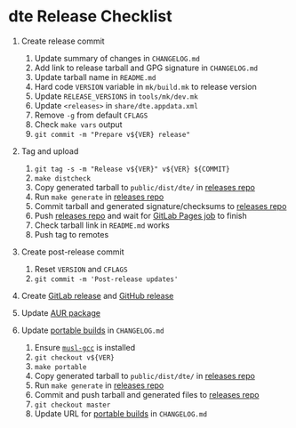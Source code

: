 dte Release Checklist
=====================

1. Create release commit
   1. Update summary of changes in `CHANGELOG.md`
   2. Add link to release tarball and GPG signature in `CHANGELOG.md`
   3. Update tarball name in `README.md`
   4. Hard code `VERSION` variable in `mk/build.mk` to release version
   5. Update `RELEASE_VERSIONS` in `tools/mk/dev.mk`
   6. Update `<releases>` in `share/dte.appdata.xml`
   7. Remove `-g` from default `CFLAGS`
   8. Check `make vars` output
   9. `git commit -m "Prepare v${VER} release"`

2. Tag and upload
   1. `git tag -s -m "Release v${VER}" v${VER} ${COMMIT}`
   2. `make distcheck`
   3. Copy generated tarball to `public/dist/dte/` in [releases repo]
   4. Run `make generate` in [releases repo]
   5. Commit tarball and generated signature/checksums to [releases repo]
   6. Push [releases repo] and wait for [GitLab Pages job] to finish
   7. Check tarball link in `README.md` works
   8. Push tag to remotes

3. Create post-release commit
   1. Reset `VERSION` and `CFLAGS`
   2. `git commit -m 'Post-release updates'`

4. Create [GitLab release] and [GitHub release]
5. Update [AUR package]

6. Update [portable builds] in `CHANGELOG.md`
   1. Ensure [`musl-gcc`] is installed
   2. `git checkout v${VER}`
   3. `make portable`
   4. Copy generated tarball to `public/dist/dte/` in [releases repo]
   5. Run `make generate` in [releases repo]
   6. Commit and push tarball and generated files to [releases repo]
   7. `git checkout master`
   8. Update URL for [portable builds] in `CHANGELOG.md`


[releases repo]: https://gitlab.com/craigbarnes/craigbarnes.gitlab.io/-/tree/master/public/dist/dte
[GitLab Pages job]: https://gitlab.com/craigbarnes/craigbarnes.gitlab.io/-/pipelines
[GitLab release]: https://gitlab.com/craigbarnes/dte/-/releases
[GitHub release]: https://github.com/craigbarnes/dte/releases
[AUR package]: https://aur.archlinux.org/packages/dte/
[portable builds]: https://gitlab.com/craigbarnes/dte/-/blob/master/CHANGELOG.md#portable-builds-for-linux
[`musl-gcc`]: https://www.musl-libc.org/how.html
